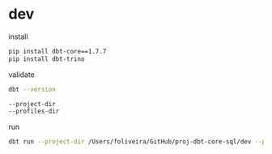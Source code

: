 # dev

install
```sh
pip install dbt-core==1.7.7
pip install dbt-trino
```

validate
```sh
dbt --version

--project-dir 
--profiles-dir
```

run
```sh
dbt run --project-dir /Users/foliveira/GitHub/proj-dbt-core-sql/dev --profiles-dir /Users/foliveira/GitHub/proj-dbt-core-sql/dev 
```